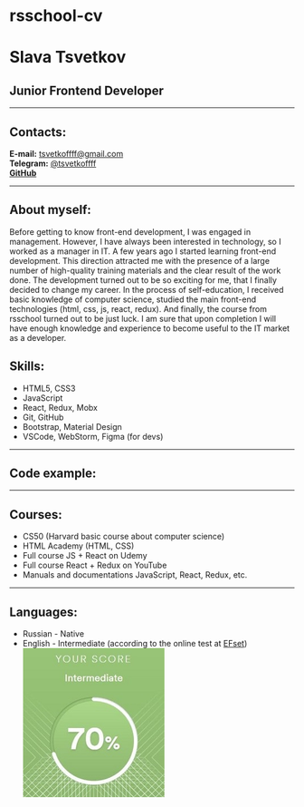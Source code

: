 # rsschool-cv

# Slava Tsvetkov

## Junior Frontend Developer

---

## Contacts:

**E-mail:** tsvetkoffff@gmail.com\
**Telegram:** [@tsvetkoffff](https://t.me/tsvetkoffff)\
[**GitHub**](https://github.com/Tsvetkoffff)

---

## About myself:

Before getting to know front-end development, I was engaged in management. However, I have always been interested in technology, so I worked as a manager in IT. A few years ago I started learning front-end development. This direction attracted me with the presence of a large number of high-quality training materials and the clear result of the work done. The development turned out to be so exciting for me, that I finally decided to change my career. In the process of self-education, I received basic knowledge of computer science, studied the main front-end technologies (html, css, js, react, redux). And finally, the course from rsschool turned out to be just luck. I am sure that upon completion I will have enough knowledge and experience to become useful to the IT market as a developer.

## Skills:

- HTML5, CSS3
- JavaScript
- React, Redux, Mobx
- Git, GitHub
- Bootstrap, Material Design
- VSCode, WebStorm, Figma (for devs)

---

## Code example:

---

## Courses:

- CS50 (Harvard basic course about computer science)
- HTML Academy (HTML, CSS)
- Full course JS + React on Udemy
- Full course React + Redux on YouTube
- Manuals and documentations JavaScript, React, Redux, etc.

---

## Languages:

- Russian - Native
- English - Intermediate (according to the online test at [EFset](https://www.efset.org/))\
  ![](./assets/image/english_score.jpg)
